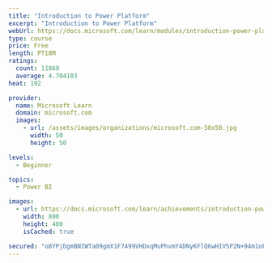 ```yaml
---
title: "Introduction to Power Platform"
excerpt: "Introduction to Power Platform"
webUrl: https://docs.microsoft.com/learn/modules/introduction-power-platform/
type: course
price: Free
length: PT18M
ratings:
  count: 11869
  average: 4.704103
heat: 192

provider:
  name: Microsoft Learn
  domain: microsoft.com
  images:
    - url: /assets/images/organizations/microsoft.com-50x50.jpg
      width: 50
      height: 50

levels:
  - Beginner

topics:
  - Power BI

images:
  - url: https://docs.microsoft.com/learn/achievements/introduction-power-platform-social.png
    width: 800
    height: 400
    isCached: true

secured: "o8YPjDgmBNIWTa09gmX1F7499VHDxqMuPhvmY4DNyKFlQ6wHIV5P2N+94m1oFiAfARXx6uJrvyT8THrX+a2lXJkzO/NaehxlL2U/J5Uy7mbBetx7WaHOB7s8JnFnRs7P5/iMaPX+WiOtPZTz2FsG/rsGEEpWe7q1kCt8A6r37/HhxpVxcfNlAAwd7lK30YjzdJVmqoqyz0CJ+an4hiS0RhgzVhKOpyDEJuuBq0AKB5mW9KYWf0kutgRBDXkZ6uotd7toqfwy7Dqio+p3028o460/YDroDifO5sdYxuEXhjyV2eUBl899GSFlP6aACNu6+vNMQBpvNh/+bgpPYbo8fFslW59eM011rzK3egPrkVuoWsTJnGvPeWU4Ig2QOaEGh1Ywi6iuMIJlOK2qFDSP+b+ByVrWuk/FNe1anCa0R/c=;daeQGUGBKsRlFAyFBMTHTA=="
---
```


